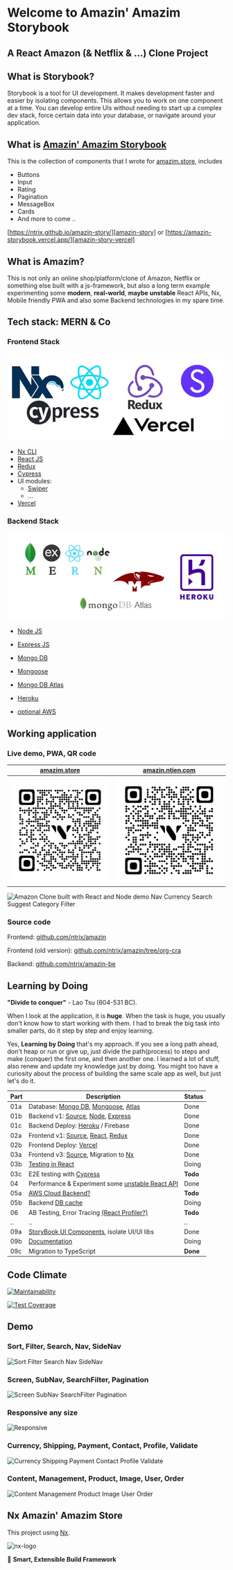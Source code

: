 # Welcome to Amazin' Amazim Storybook

## A React Amazon (& Netflix & ...) Clone Project

## What is Storybook?

Storybook is a tool for UI development. It makes development faster and easier by isolating components.
This allows you to work on one component at a time. You can develop entire UIs without needing to start up a complex dev stack, force certain data into your database, or navigate around your application.

## What is [Amazin' Amazim Storybook][amazin-story]

This is the collection of components that I wrote for [amazim.store][amazim], includes

- Buttons
- Input
- Rating
- Pagination
- MessageBox
- Cards
- And more to come ..

[https://ntrix.github.io/amazin-story/][amazin-story] or [https://amazin-storybook.vercel.app/][amazin-story-vercel]

## What is Amazim?

This is not only an online shop/platform/clone of Amazon, Netflix or something else built with a js-framework,
but also a long term example experimenting some **modern**, **real-world**, **maybe unstable** React APIs, Nx, Mobile friendly PWA and also some Backend technologies in my spare time.

## Tech stack: MERN & Co

### Frontend Stack

![Tech Stack Frontend][stackfe]

- [Nx CLI][nx]
- [React JS][react]
- [Redux][redux]
- [Cypress][cy]
- UI modules:
  - [Swiper][swiper]
  - ...
- [Vercel][vercel]

### Backend Stack

![Tech Stack Backend][stackbe]

- [Node JS][node]
- [Express JS][express]

- [Mongo DB][mongo]
- [Mongoose][mongoose]
- [Mongo DB Atlas][atlas]
- [Heroku][heroku]
- [optional AWS][aws]

[nx]: https://nx.dev/
[react]: https://reactjs.org/
[redux]: https://redux.js.org/
[swiper]: https://swiperjs.com/
[node]: https://nodejs.org/
[express]: https://expressjs.com/
[mongo]: https://www.mongodb.com/
[mongoose]: https://mongoosejs.com/
[vercel]: https://vercel.com/
[heroku]: https://www.heroku.com/

## Working application

### Live demo, PWA, QR code

| **[amazim.store][amazim]**   | **[amazin.ntien.com][amazin]**   |
| ---------------------------- | -------------------------------- |
| ![amazim.store QR][qramazim] | ![amazin.ntien.com QR][qramazin] |

![Amazon Clone built with React and Node demo Nav Currency Search Suggest Category Filter][nav currency search suggest category filter]

### Source code

Frontend: [github.com/ntrix/amazin][fenx]

Frontend (old version): [github.com/ntrix/amazin/tree/org-cra][fev1]

Backend: [github.com/ntrix/amazin-be][bev1]

## Learning by Doing

**"Divide to conquer"** - Lao Tsu (604-531 BC).

When I look at the application, it is **huge**. When the task is huge, you usually don't know how to start working with them.
I had to break the big task into smaller parts, do it step by step and enjoy learning.

Yes, **Learning by Doing** that's my approach. If you see a long path ahead, don't heap or run or give up, just divide the path(process) to steps and make (conquer) the first one, and then another one.
I learned a lot of stuff, also renew and update my knowledge just by doing. You might too have a curiosity about the process of building the same scale app as well, but just let's do it.

| Part | Description                                                       | Status   |
| ---- | ----------------------------------------------------------------- | -------- |
| 01a  | Database: [Mongo DB][mongo], [Mongoose][mongoose], [Atlas][atlas] | Done     |
| 01b  | Backend v1: [Source][bev1], [Node][node], [Express][express]      | Done     |
| 01c  | Backend Deploy: [Heroku][heroku] / Firebase                       | Done     |
| 02a  | Frontend v1: [Source][fev1], [React][react], [Redux][redux]       | Done     |
| 02b  | Frontend Deploy: [Vercel][vercel]                                 | Done     |
| 03a  | Frontend v3: [Source][fenx], Migration to [Nx][nx]                | Done     |
| 03b  | [Testing in React][testing]                                       | Doing    |
| 03c  | E2E testing with [Cypress][cy]                                    | **Todo** |
| 04   | Performance & Experiment some [unstable React API][reactapi]      | Done     |
| 05a  | [AWS Cloud Backend?][aws]                                         | **Todo** |
| 05b  | Backend [DB cache][redis]                                         | Doing    |
| 06   | AB Testing, Error Tracing [(React Profiler?)][profiler]           | **Todo** |
| ..   | ..                                                                | ..       |
| 09a  | [StoryBook UI Components][storybook], isolate UI/UI libs          | Done     |
| 09b  | [Documentation][mdx]                                              | Doing    |
| 09c  | Migration to TypeScript                                           | **Done** |

[atlas]: https://www.mongodb.com/cloud/atlas
[bev1]: https://github.com/ntrix/amazin-be
[fev1]: https://github.com/ntrix/amazin/tree/org-cra
[fenx]: https://github.com/ntrix/amazin
[testing]: https://testing-library.com/
[reactapi]: https://reactjs.org/docs/concurrent-mode-suspense.html
[storybook]: https://storybook.js.org/
[cy]: https://www.cypress.io/
[swagger]: https://swagger.io/
[stackfe]: https://raw.githubusercontent.com/ntrix/amazin/nx/apps/amazin/src/stories/img/nx-react-cy-redux-swiper-vercel-1000.png
[stackbe]: https://raw.githubusercontent.com/ntrix/amazin/nx/apps/amazin/src/stories/img/mongo-express-react-node-atlas-mongoose-heroku-1000.png
[amazim]: https://amazim.store/
[amazin]: https://amazin.ntien.com/
[aws]: https://aws.com/
[redis]: https://redis.com/
[profiler]: https://reactjs.org/docs/profiler.html
[mdx]: https://mdxjs.com/
[qramazim]: https://raw.githubusercontent.com/ntrix/amazin/nx/apps/amazin/src/stories/img/qrcode.amazim.store.png
[qramazin]: https://raw.githubusercontent.com/ntrix/amazin/nx/apps/amazin/src/stories/img/qrcode.amazin.ntien.com.png
[amazin-story]: https://ntrix.github.io/amazin-story/
[amazin-story-vercel]: https://amazin-storybook.vercel.app/
[nav currency search suggest category filter]: https://raw.githubusercontent.com/ntrix/amazin/nx/apps/amazin/src/stories/img/gif/Nav%20Currency%20Search%20Suggest%20Category%20Filter.gif

## Code Climate

[![Maintainability](https://api.codeclimate.com/v1/badges/c63323239801d458e190/maintainability)](https://codeclimate.com/github/ntrix/amazin/maintainability)

[![Test Coverage](https://api.codeclimate.com/v1/badges/c63323239801d458e190/test_coverage)](https://codeclimate.com/github/ntrix/amazin/test_coverage)

## Demo

### Sort, Filter, Search, Nav, SideNav

![Sort Filter Search Nav SideNav][sort-filter-search-nav-side-nav]

### Screen, SubNav, SearchFilter, Pagination

![Screen SubNav SearchFilter Pagination][screen-sub-nav-search-filter-pagination]

### Responsive any size

![Responsive][responsive]

### Currency, Shipping, Payment, Contact, Profile, Validate

![Currency Shipping Payment Contact Profile Validate][currency-shipping-payment-contact-profile-validate]

### Content, Management, Product, Image, User, Order

![Content Management Product Image User Order][content-management-product-image-user-order]

[content-management-product-image-user-order]: https://raw.githubusercontent.com/ntrix/amazin/nx/apps/amazin/src/stories/img/gif/Content%20Management%20Product%20Image%20User%20Order.gif
[currency-shipping-payment-contact-profile-validate]: https://raw.githubusercontent.com/ntrix/amazin/nx/apps/amazin/src/stories/img/gif/Currency%20Shipping%20Payment%20Contact%20Profile%20Validate.gif
[responsive]: https://raw.githubusercontent.com/ntrix/amazin/nx/apps/amazin/src/stories/img/gif/Responsive.gif
[screen-sub-nav-search-filter-pagination]: https://raw.githubusercontent.com/ntrix/amazin/nx/apps/amazin/src/stories/img/gif/Screen%20SubNav%20SearchFilter%20Pagination.gif
[sort-filter-search-nav-side-nav]: https://raw.githubusercontent.com/ntrix/amazin/nx/apps/amazin/src/stories/img/gif/Sort%20Filter%20Search%20Nav%20SideNav.gif

## Nx Amazin' Amazim Store

This project using [Nx](https://nx.dev).

![nx-logo](https://raw.githubusercontent.com/nrwl/nx/master/images/nx-logo.png)

🔎 **Smart, Extensible Build Framework**
